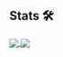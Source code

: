 
## Stats 🛠
<a href="">
  <img align="center" src="https://github-readme-stats.vercel.app/api/top-langs/?username=wowitswhitford&layout=compact" />
</a>
<a href="https://github.com/anuraghazra/convoychat">
  <img align="center" src="https://github-readme-stats.vercel.app/api?username=wowitswhitford&show_icons=true" />
</a>
